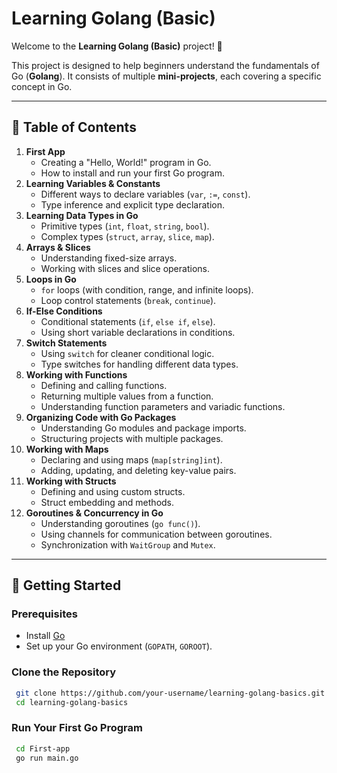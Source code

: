 # Learning Golang (Basic)

Welcome to the **Learning Golang (Basic)** project! 🎯

This project is designed to help beginners understand the fundamentals of Go (**Golang**). It consists of multiple **mini-projects**, each covering a specific concept in Go.

---

## 📌 Table of Contents

1. **First App**
   - Creating a "Hello, World!" program in Go.
   - How to install and run your first Go program.
2. **Learning Variables & Constants**
   - Different ways to declare variables (`var`, `:=`, `const`).
   - Type inference and explicit type declaration.
3. **Learning Data Types in Go**
   - Primitive types (`int`, `float`, `string`, `bool`).
   - Complex types (`struct`, `array`, `slice`, `map`).
4. **Arrays & Slices**
   - Understanding fixed-size arrays.
   - Working with slices and slice operations.
5. **Loops in Go**
   - `for` loops (with condition, range, and infinite loops).
   - Loop control statements (`break`, `continue`).
6. **If-Else Conditions**
   - Conditional statements (`if`, `else if`, `else`).
   - Using short variable declarations in conditions.
7. **Switch Statements**
   - Using `switch` for cleaner conditional logic.
   - Type switches for handling different data types.
8. **Working with Functions**
   - Defining and calling functions.
   - Returning multiple values from a function.
   - Understanding function parameters and variadic functions.
9. **Organizing Code with Go Packages**
   - Understanding Go modules and package imports.
   - Structuring projects with multiple packages.
10. **Working with Maps**
    - Declaring and using maps (`map[string]int`).
    - Adding, updating, and deleting key-value pairs.
11. **Working with Structs**
    - Defining and using custom structs.
    - Struct embedding and methods.
12. **Goroutines & Concurrency in Go**
    - Understanding goroutines (`go func()`).
    - Using channels for communication between goroutines.
    - Synchronization with `WaitGroup` and `Mutex`.

---

## 🚀 Getting Started

### **Prerequisites**

- Install [Go](https://golang.org/dl/)
- Set up your Go environment (`GOPATH`, `GOROOT`).

### **Clone the Repository**

```sh
 git clone https://github.com/your-username/learning-golang-basics.git
 cd learning-golang-basics
```

### **Run Your First Go Program**

```sh
 cd First-app
 go run main.go
```

